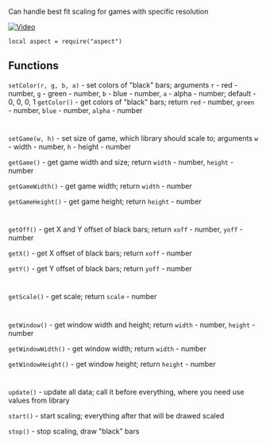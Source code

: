 Can handle best fit scaling for games with specific resolution

[![Video](https://img.youtube.com/vi/o_MaN1znbqw/0.jpg)](https://www.youtube.com/watch?v=o_MaN1znbqw)

`local aspect = require("aspect")`

## Functions

`setColor(r, g, b, a)` - set colors of "black" bars; arguments `r` - red - number, `g` - green - number, `b` - blue - number, `a` - alpha - number; default - 0, 0, 0, 1
`getColor()`           - get colors of "black" bars; return `red` - number, `green` - number, `blue` - number, `alpha` - number
#
`setGame(w, h)`        - set size of game, which library should scale to; arguments `w` - width - number, `h` - height - number

`getGame()`            - get game width and size; return `width` - number, `height` - number

`getGameWidth()`       - get game width; return `width` - number

`getGameHeight()`      - get game height; return `height` - number
#
`getOff()`             - get X and Y offset of black bars; return `xoff` - number, `yoff` - number

`getX()`               - get X offset of black bars; return `xoff` - number

`getY()`               - get Y offset of black bars; return `yoff` - number
#
`getScale()`           - get scale; return `scale` - number
#
`getWindow()`          - get window width and height; return `width` - number, `height` - number

`getWindowWidth()`     - get window width; return `width` - number

`getWindowHeight()`    - get window height; return `height` - number
#
`update()`                 - update all data; call it before everything, where you need use values from library

`start()`                  - start scaling; everything after that will be drawed scaled

`stop()`                   - stop scaling, draw "black" bars
